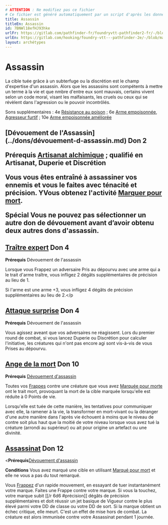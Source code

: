 ```yaml
---
# ATTENTION : Ne modifiez pas ce fichier
# Ce fichier est généré automatiquement par un script d'après les données du module Foundry VTT officiel et de sa traduction
title: Assassin
titleEn: Assassin
id: 7BNWl18efHJ93hke
urlFr: https://gitlab.com/pathfinder-fr/foundryvtt-pathfinder2-fr/-/blob/master/data/archetypes/7BNWl18efHJ93hke.htm
urlEn: https://gitlab.com/hooking/foundry-vtt---pathfinder-2e/-/blob/master/packs/data/archetypes.db/assassin.json
layout: archétypes
---
```

# Assassin

La cible tuée grâce à un subterfuge ou la discrétion est le champ d'expertise d'un assassin. Alors que les assassins sont compétents à mettre un terme à la vie et que nmbre d'entre eux sont mauvais, certains vivent selon un code moral, visant les malfaisants, les cruels ou ceux qui se révèlent dans l'agression ou le pouvoir incontrôlés.

Sons supplémentaires : 4e [Résistance au poison](../dons/résistance-au-poison.md) ; 6e [Arme empoisonnée](../dons/arme-empoisonnée.md), [Agresseur furtif](../dons/agresseur-furtif.md) ; 10e [Arme empoisonnée améliorée](../dons/arme-empoisonnée-améliorée.md)

<h2 style="text-align: left;">[Dévouement de l'Assassin](../dons/dévouement-d-assassin.md) Don 2

**Prérequis** [Artisanat alchimique](../dons/artisanat-alchimique.md) ; qualifié en Artisanat, Duperie et Discrétion

Vous vous êtes entraîné à assassiner vos ennemis et vous le faites avec ténacité et précision. YVous obtenez l'activité [Marquer pour mort](../actions/marquer-pour-mort.md).

**Spécial** Vous ne pouvez pas sélectionner un autre don de dévouement avant d’avoir obtenu deux autres dons d'assassin.
 
## [Traître expert](../dons/traître-expert.md) Don 4

**Prérequis** Dévouement de l'assassin

Lorsque vous <a class="entity-link" data-pack="pf2e.actionspf2e" data-id="VjxZFuUXrCU94MWR" draggable="true">Frappez</a> un adversaire <a class="entity-link" data-pack="pf2e.conditionitems" data-id="AJh5ex99aV6VTggg" draggable="true"><i class="fas fa-book-open"></i>Pris au dépourvu</a> avec une arme qui a le trait d'arme traître, vous infligez 2 dégâts supplémentaires de précision au lieu de 1.

Si l'arme est une arme +3, vous infligez 4 dégâts de précision supplémentaires au lieu de 2.</p
## [Attaque surprise](../dons/attaque-surprise.md) Don 4

**Prérequis** Dévouement de l'assassin

Vous agissez aveant que vos adversaires ne réagissent. Lors du premier round de combat, si vous lancez Duperie ou Discrétion pour calculer l'initiative, les créatures qui n'ont pas encore agi sont vis-à-vis de vous <a class="entity-link" data-pack="pf2e.conditionitems" data-id="AJh5ex99aV6VTggg" draggable="true"><i class="fas fa-book-open"></i>Prises au dépourvu</a>.

## [Ange de la mort](../dons/ange-de-la-mort.md) Don 10

**Prérequis** [Dévouement d'assassin](../dons/dévouement-d-assassin.md)

Toutes vos [Frappes](../actions/frapper.md) contre une créature que vous avez [Marquée pour morte](../actions/marquer-pour-mort.md) ont le trait mort, provoquant la mort de la cible marquée lorsqu'elle est réduite à 0 Points de vie.

Lorsqu'elle est tuée de cette manière, les tentatives pour communiquer avec elle, la ramener à la vie, la transformer en mort-vivant ou la déranger d'une autre manière dans l'après vie échouent à moins que le niveau de contre soit plus haut que la moitié de votre niveau lorsque vous avez tué la créature (arrondi au supérieur) ou ait pour origine un artefact ou une divinité.

## [Assassinat](../dons/assassinat.md) Don 12

<**Prérequis**[Dévouement d'assassin](../dons/dévouement-d-assassin.md)

**Conditions** Vous avez marqué une cible en utilisant [Marqué pour mort](../actions/marquer-pour-mort.md) et elle ne vous a pas du tout remarqué.

Vous [Frappez](../actions/frapper.md) d'un rapide mouvement, en essayant de tuer instantanément votre marque. Faites une Frappe contre votre marque. Si vous la touchez, votre marque subit [[/r 6d6 #précision]] dégâts de précision supplémentaires et doit réussir un jet basique de Vigueur contre le plus élevé parmi votre DD de classe ou votre DD de sort. Si la marque obtient un échec critique, elle meurt. C'est un effet de mise hors de combat. La créature est alors immunisée contre votre Assassinat pendant 1 journée.

